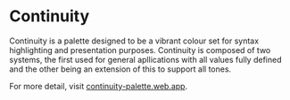 # Continuity

Continuity is a palette designed to be a vibrant colour set for syntax
highlighting and presentation purposes.
Continuity is composed of two systems, the first used for general
apllications with all values fully defined and the other being an
extension of this to support all tones.

For more detail, visit [continuity-palette.web.app](https://continuity-palette.web.app).
